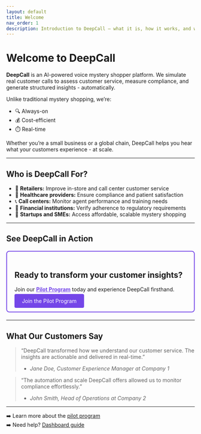 ```yaml
---
layout: default
title: Welcome
nav_order: 1
description: Introduction to DeepCall – what it is, how it works, and why it matters
---
```


# Welcome to DeepCall

**DeepCall** is an AI-powered voice mystery shopper platform. We simulate real customer calls to assess customer service, measure compliance, and generate structured insights - automatically.

Unlike traditional mystery shopping, we’re:
- 🔍 Always-on  
- 💰 Cost-efficient  
- ⏱️ Real-time  

Whether you’re a small business or a global chain, DeepCall helps you hear what your customers experience - at scale.

---

## Who is DeepCall For?

- 🏪 **Retailers:** Improve in-store and call center customer service  
- 🏥 **Healthcare providers:** Ensure compliance and patient satisfaction  
- 📞 **Call centers:** Monitor agent performance and training needs  
- 🏦 **Financial institutions:** Verify adherence to regulatory requirements  
- 🚀 **Startups and SMEs:** Access affordable, scalable mystery shopping  

---

## See DeepCall in Action

<div class="cta-block" style="border: 2px solid #7446E8; padding: 20px; margin: 20px 0; border-radius: 8px;">
  <h2>Ready to transform your customer insights?</h2>
  <p>Join our <a href="pilot" style="color: #7446E8; font-weight: bold;">Pilot Program</a> today and experience DeepCall firsthand.</p>
  <a href="pilot" class="btn btn-primary" style="padding: 10px 20px; background-color: #7446E8; color: white; border-radius: 4px; text-decoration: none;">Join the Pilot Program</a>
</div>

---

## What Our Customers Say

> “DeepCall transformed how we understand our customer service. The insights are actionable and delivered in real-time.”  
> - *Jane Doe, Customer Experience Manager at Company 1*

> “The automation and scale DeepCall offers allowed us to monitor compliance effortlessly.”  
> - *John Smith, Head of Operations at Company 2*

---

➡️ Learn more about the [pilot program](pilot.md)  
➡️ Need help? [Dashboard guide](dashboard-guide.md)